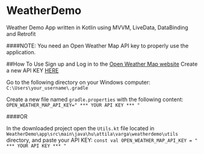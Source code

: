 # WeatherDemo
Weather Demo App written in Kotlin using MVVM, LiveData, DataBinding and Retrofit

####NOTE: You need an Open Weather Map API key to properly use the application.

##How To Use
Sign up and Log in to the [Open Weather Map website](https://home.openweathermap.org)
Create a new API KEY [HERE](https://home.openweathermap.org/api_key)

Go to the following directory on your Windows computer:
`C:\Users\your_username\.gradle`

Create a new file named `gradle.properties` with the following content:
`OPEN_WEATHER_MAP_API_KEY=" *** YOUR API KEY *** "`

####OR

In the downloaded project open the `Utils.kt` file located in `WeatherDemo\app\src\main\java\hu\attila\varga\weatherdemo\utils` directory, and paste your API KEY:
`const val OPEN_WEATHER_MAP_API_KEY = " *** YOUR API KEY *** "`

